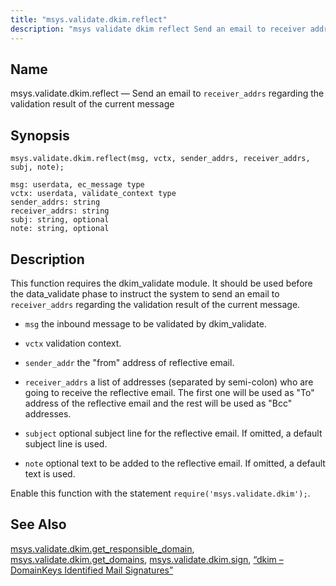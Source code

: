 ```yaml
---
title: "msys.validate.dkim.reflect"
description: "msys validate dkim reflect Send an email to receiver addrs regarding the validation result of the current message msys validate dkim reflect msg vctx sender addrs receiver addrs subj note This function requires the dkim validate module It should be used before the data validate phase to instruct the system..."
---
```


<a name="lua.ref.msys.validate.dkim.reflect"></a> 
## Name

msys.validate.dkim.reflect — Send an email to `receiver_addrs` regarding the validation result of the current message

<a name="idp27157488"></a> 
## Synopsis

`msys.validate.dkim.reflect(msg, vctx, sender_addrs, receiver_addrs, subj, note);`

```
msg: userdata, ec_message type
vctx: userdata, validate_context type
sender_addrs: string
receiver_addrs: string
subj: string, optional
note: string, optional
```
<a name="idp27160384"></a> 
## Description

This function requires the dkim_validate module. It should be used before the data_validate phase to instruct the system to send an email to `receiver_addrs` regarding the validation result of the current message.

*   `msg` the inbound message to be validated by dkim_validate.

*   `vctx` validation context.

*   `sender_addr` the "from" address of reflective email.

*   `receiver_addrs` a list of addresses (separated by semi-colon) who are going to receive the reflective email. The first one will be used as "To" address of the reflective email and the rest will be used as "Bcc" addresses.

*   `subject` optional subject line for the reflective email. If omitted, a default subject line is used.

*   `note` optional text to be added to the reflective email. If omitted, a default text is used.

Enable this function with the statement `require('msys.validate.dkim');`.

<a name="idp27171792"></a> 
## See Also

[msys.validate.dkim.get_responsible_domain](/momentum/3/3-reference/lua-ref-msys-validate-dkim-get-responsible-domain), [msys.validate.dkim.get_domains](/momentum/3/3-reference/lua-ref-msys-validate-dkim-get-domains), [msys.validate.dkim.sign](/momentum/3/3-reference/lua-ref-msys-validate-dkim-sign), [“dkim – DomainKeys Identified Mail Signatures”](/momentum/3/3-reference/modules-dkim)